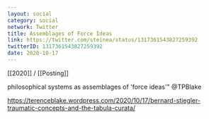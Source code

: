 ```yaml
---
layout: social
category: social
network: Twitter
title: Assemblages of Force Ideas
link: https://twitter.com/steinea/status/1317361543827259392
twitterID: 1317361543827259392
date: 2020-10-17
---
```


[[2020]] / [[Posting]]

philosophical systems as assemblages of 'force ideas'" @TPBlake

<https://terenceblake.wordpress.com/2020/10/17/bernard-stiegler-traumatic-concepts-and-the-tabula-curata/>
